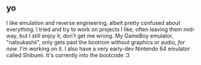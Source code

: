 ## yo
I like emulation and reverse engineering, albeit pretty confused about everything. I tried and try to work on projects I like, often leaving them mid-way, but I still enjoy it, don't get me wrong. My GameBoy emulator, "natsukashii", only gets past the bootrom without graphics or audio, _for now_. I'm working on it. I also have a very early-dev Nintendo 64 emulator called Shibumi. It's currently into the bootcode :3
